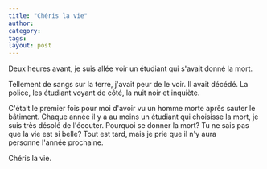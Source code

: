 ```yaml
---
title: "Chéris la vie"
author:
category: 
tags: 
layout: post
---
```

Deux heures avant, je suis allée voir un étudiant qui s'avait donné la mort.

Tellement de sangs sur la terre, j'avait peur de le voir. Il avait décédé. La police, les étudiant voyant de côté, la nuit noir et inquiète.

C'était le premier fois pour moi d'avoir vu un homme morte aprês sauter le bâtiment. Chaque année il y a au moins un étudiant qui choisisse la mort, je suis très désolé de l'écouter. Pourquoi se donner la mort? Tu ne sais pas que la vie est si belle? Tout est tard, mais je prie que il n'y aura personne l'année prochaine.

Chéris la vie. 

